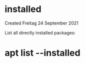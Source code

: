 # installed
Created Freitag 24 September 2021

List all directly installed packages:
# apt list --installed

